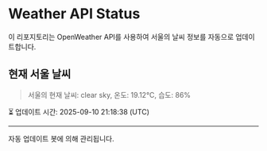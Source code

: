 
# Weather API Status

이 리포지토리는 OpenWeather API를 사용하여 서울의 날씨 정보를 자동으로 업데이트합니다.

## 현재 서울 날씨
> 서울의 현재 날씨: clear sky, 온도: 19.12°C, 습도: 86%

⏳ 업데이트 시간: 2025-09-10 21:18:38 (UTC)

---
자동 업데이트 봇에 의해 관리됩니다.
